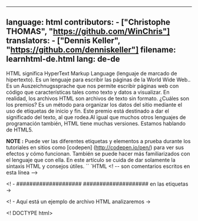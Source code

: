 ﻿-------------
language: html
contributors:
    - ["Christophe THOMAS", "https://github.com/WinChris"]
translators:
    - ["Dennis Keller", "https://github.com/denniskeller"]
filename: learnhtml-de.html
lang: de-de
-------------

HTML significa HyperText Markup Language (lenguaje de marcado de hipertexto).
Es un lenguaje para escribir las páginas de la World Wide Web..
Es un Auszeichnugssprache que nos permite escribir páginas web con código que características tales como texto y datos a visualizar. En realidad, los archivos HTML son archivos de texto sin formato. ¿Cuáles son los premios? Es un método para organizar los datos del sitio mediante el uso de etiquetas de inicio y fin. Este premio está destinado a dar el significado del texto, al que rodea.Al igual que muchos otros lenguajes de programación también, HTML tiene muchas versiones. Estamos hablando de HTML5.

**NOTE :**  Puede ver las diferentes etiquetas y elementos a prueba durante los tutoriales en sitios como [codepen] (http://codepen.io/pen/) para ver sus efectos y cómo funcionan. También se puede hacer más familiarizados con el lenguaje que con ella. En este artículo se cuida de dar solamente la sintaxis HTML y consejos útiles.
`` `HTML
<! -- son comentarios escritos en esta línea -->

<! - #################### #################### en las etiquetas ->

<! - Aquí está un ejemplo de archivo HTML analizaremos ->

<! DOCTYPE html>
<Html>
<Head>
<Title><h2> Mi sitio </h2></ title>
</ Head>
<Body> <H1> Hello World! </ H1>
<a "http://codepen.io/anon/pen/xwjLbZ"> Vamos a ver lo que se muestra aquí </a>
<P> Este es un párrafo. </ P>
<P> Este es otro párrafo. </ P>
<Ul>
<Li> Este es un elemento con una lista no numerada (lista con viñetas) </ li>
<Li> Este es otro elemento </ li>
<Li> Y este es el último elemento de la lista </ ​​li>
</ Ul>
</ Body>
</ Html>

<! - Cada archivo HTML con el fin de iniciar el navegador para decir que la página es HTML. ->
<! DOCTYPE html>

<! - Luego se inicia con una Öffnungtag <html>. ->
<Html>

<! - Esto está cerrada al final del archivo con </ html>. ->
</ Html>

<! - Nada debe aparecer después de este último día. ->

<- Between (Entre la apertura y cerrado <html> </ html>), encontramos: ->

<! - Una cabeza se define con las etiquetas <head> (que debe estar cerrado con </ head>). ->
<! - La cabecera contiene descripciones e información adicional, que no se muestra. Estos son los metadatos. ->

<Head>
<Title> Mi página </ title> <! - La <title> identifica el navegador el título en la ventana del navegador y mostrar el nombre de la misma. ->
</ Head>

<! - Después de la> sección de la cabeza <, el <cuerpo encuentra> tag ->
<! - Hasta este punto, no se muestra nada en Browerfenster. ->
<! - Necesitamos el cuerpo al dar contenido a ser visualizado. ->

<Body>
<H1> Hola, mundo </ h1> <! -! La etiqueta h1 crea un título. ->
<! - También hay subtítulos para <h1> de la principal <h2> a los menos importantes (h6). ->
<a "http://codepen.io/anon/pen/xwjLbZ"> Ven, mira lo que muestra este código <! - Un URL es el enlace, si ese atributo href = "" - >
<P> Este es un párrafo </ p> <-.! La etiqueta <p> nos permite añadir texto a la página HTML. ->
<P> Este es otro párrafo. </ P>
<Ul> <! - La etiqueta <ul> crea una lista con viñetas. ->
<! - Para una lista numerada, debemos utilizar en su lugar <ol>. El primer elemento recibe el primer, segundo, etc. 2. ->
<Li> Este es un elemento de una lista desordenada </ li>
<Li> Este es otro elemento </ li>
<Li> Y este es el último elemento de la lista </ ​​li>
</ Ul>
</ Body>

<! - Un archivo HTML puede ser tan simple. ->

<! - Es posible añadir muchos más etiquetas HTML adicionales. ->

<- Para añadir una imagen !. ->
<Img src = "http://i.imgur.com/XWG0O.gif" /> <! - La fuente de la imagen mostrada por el atributo src = "" ->
<! - La fuente puede ser una URL o una ruta de acceso a su computadora. ->

<! - También es posible una mesa para crear. ->

<Table> <! - Abrimos un> elemento de la tabla <. ->
<Tr> <! - <tr> nos permite crear series. ->
<TH> Primera cabecera de la tabla </ th> <! - <th> le permite introducir un título nos la mesa. ->
<TH> Segundo Tabllenkopf </ th>
</ Tr>
<Tr>
<Td> Primera fila, primera columna </ td> <! - <td> le permite crear una celda de tabla. ->
<Td> Primera línea, segunda columna </ td>
</ Tr>
<Tr>
<Td> Segunda fila, primera columna </ td>
<Td> Segunda fila, segunda columna </ td>
</ Tr>
</ Table>

`` `
## uso

Los archivos HTML terminan con `.html`.

## Para conocer más

* [Wikipedia (ES)] (https://en.wikipedia.org/wiki/HTML)
* [Tutorial HTML (ES)] (https://developer.mozilla.org/en-US/docs/Web/HTML)
* [W3school (EN)] (http://www.w3schools.com/html/html_intro.asp)
* [htmlkit] (EN)]] (http://www.htmlkit.com/)
* [html] (ES (EN] (http://html.com/)
